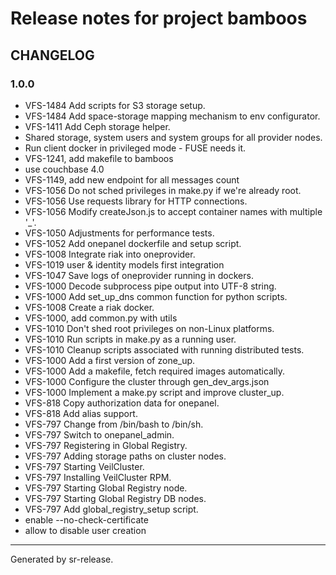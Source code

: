 # Release notes for project bamboos


CHANGELOG
---------

### 1.0.0


* VFS-1484 Add scripts for S3 storage setup.
* VFS-1484 Add space-storage mapping mechanism to env configurator.
* VFS-1411 Add Ceph storage helper.
* Shared storage, system users and system groups for all provider nodes.
* Run client docker in privileged mode - FUSE needs it.
* VFS-1241, add makefile to bamboos
* use couchbase 4.0
* VFS-1149, add new endpoint for all messages count
* VFS-1056 Do not sched privileges in make.py if we're already root.
* VFS-1056 Use requests library for HTTP connections.
* VFS-1056 Modify createJson.js to accept container names with multiple '_'.
* VFS-1050 Adjustments for performance tests.
* VFS-1052 Add onepanel dockerfile and setup script.
* VFS-1008 Integrate riak into oneprovider.
* VFS-1019 user & identity models first integration
* VFS-1047 Save logs of oneprovider running in dockers.
* VFS-1000 Decode subprocess pipe output into UTF-8 string.
* VFS-1000 Add set_up_dns common function for python scripts.
* VFS-1008 Create a riak docker.
* VFS-1000, add common.py with utils
* VFS-1010 Don't shed root privileges on non-Linux platforms.
* VFS-1010 Run scripts in make.py as a running user.
* VFS-1010 Cleanup scripts associated with running distributed tests.
* VFS-1000 Add a first version of zone_up.
* VFS-1000 Add a makefile, fetch required images automatically.
* VFS-1000 Configure the cluster through gen_dev_args.json
* VFS-1000 Implement a make.py script and improve cluster_up.
* VFS-818 Copy authorization data for onepanel.
* VFS-818 Add alias support.
* VFS-797 Change from /bin/bash to /bin/sh.
* VFS-797 Switch to onepanel_admin.
* VFS-797 Registering in Global Registry.
* VFS-797 Adding storage paths on cluster nodes.
* VFS-797 Starting VeilCluster.
* VFS-797 Installing VeilCluster RPM.
* VFS-797 Starting Global Registry node.
* VFS-797 Starting Global Registry DB nodes.
* VFS-797 Add global_registry_setup script.
* enable --no-check-certificate
* allow to disable user creation


________

Generated by sr-release. 
